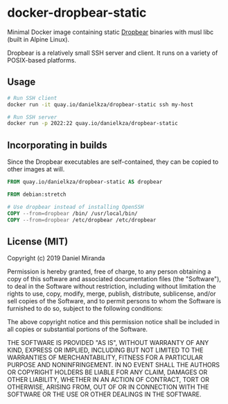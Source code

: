 # docker-dropbear-static

Minimal Docker image containing static [Dropbear](https://matt.ucc.asn.au/dropbear/dropbear.html)
binaries with musl libc (built in Alpine Linux).

Dropbear is a relatively small SSH server and client. It runs on a variety of POSIX-based platforms.

## Usage

```bash
# Run SSH client
docker run -it quay.io/danielkza/dropbear-static ssh my-host

# Run SSH server
docker run -p 2022:22 quay.io/danielkza/dropbear-static
```

## Incorporating in builds

Since the Dropbear executables are self-contained, they can be copied to other images at will.

```Dockerfile
FROM quay.io/danielkza/dropbear-static AS dropbear

FROM debian:stretch

# Use dropbear instead of installing OpenSSH
COPY --from=dropbear /bin/ /usr/local/bin/
COPY --from=dropbear /etc/dropbear /etc/dropbear
```

## License (MIT)

Copyright (c) 2019 Daniel Miranda

Permission is hereby granted, free of charge, to any person obtaining a copy of this software and associated documentation files (the "Software"), to deal in the Software without restriction, including without limitation the rights to use, copy, modify, merge, publish, distribute, sublicense, and/or sell copies of the Software, and to permit persons to whom the Software is furnished to do so, subject to the following conditions:

The above copyright notice and this permission notice shall be included in all copies or substantial portions of the Software.

THE SOFTWARE IS PROVIDED "AS IS", WITHOUT WARRANTY OF ANY KIND, EXPRESS OR IMPLIED, INCLUDING BUT NOT LIMITED TO THE WARRANTIES OF MERCHANTABILITY, FITNESS FOR A PARTICULAR PURPOSE AND NONINFRINGEMENT. IN NO EVENT SHALL THE AUTHORS OR COPYRIGHT HOLDERS BE LIABLE FOR ANY CLAIM, DAMAGES OR OTHER LIABILITY, WHETHER IN AN ACTION OF CONTRACT, TORT OR OTHERWISE, ARISING FROM, OUT OF OR IN CONNECTION WITH THE SOFTWARE OR THE USE OR OTHER DEALINGS IN THE SOFTWARE.
